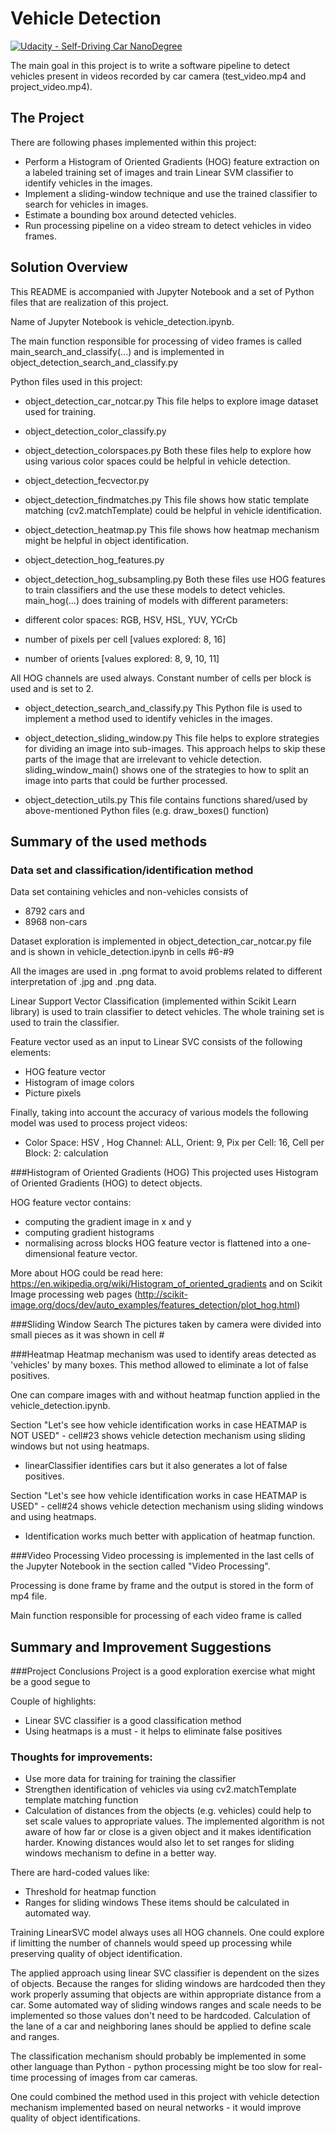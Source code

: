 # Vehicle Detection
[![Udacity - Self-Driving Car NanoDegree](https://s3.amazonaws.com/udacity-sdc/github/shield-carnd.svg)](http://www.udacity.com/drive)

The main goal in this project is to write a software pipeline to detect vehicles present in videos recorded by car camera (test_video.mp4 and project_video.mp4).

The Project
---

There are following phases implemented within this project:

* Perform a Histogram of Oriented Gradients (HOG) feature extraction on a labeled training set of images and train Linear SVM classifier to identify vehicles in the images.
* Implement a sliding-window technique and use the trained classifier to search for vehicles in images.
* Estimate a bounding box around detected vehicles.
* Run processing pipeline on a video stream to detect vehicles in video frames.


Solution Overview
---
This README is accompanied with Jupyter Notebook and a set of Python files that are realization of this project.

Name of Jupyter Notebook is vehicle_detection.ipynb.

The main function responsible for processing of video frames is called main_search_and_classify(...) and is implemented in object_detection_search_and_classify.py

Python files used in this project:

- object_detection_car_notcar.py
This file helps to explore image dataset used for training.

- object_detection_color_classify.py
- object_detection_colorspaces.py
Both these files help to explore how using various color spaces could be helpful in vehicle detection.

- object_detection_fecvector.py

- object_detection_findmatches.py
This file shows how static template matching (cv2.matchTemplate) could be helpful in vehicle identification.

- object_detection_heatmap.py
This file shows how heatmap mechanism might be helpful in object identification.

- object_detection_hog_features.py
- object_detection_hog_subsampling.py
Both these files use HOG features to train classifiers and the use these models to detect vehicles.
main_hog(...) does training of models with different parameters:
- different color spaces: RGB, HSV, HSL, YUV, YCrCb
- number of pixels per cell [values explored: 8, 16]
- number of orients [values explored: 8, 9, 10, 11]

All HOG channels are used always.
Constant number of cells per block is used and is set to 2.

- object_detection_search_and_classify.py
This Python file is used to implement a method used to identify vehicles in the images.

- object_detection_sliding_window.py
This file helps to explore strategies for dividing an image into sub-images. This approach helps to skip these parts of the image that are irrelevant to vehicle detection.
sliding_window_main() shows one of the strategies to how to split an image into parts that could be further processed.

- object_detection_utils.py
This file contains functions shared/used by above-mentioned Python files (e.g. draw_boxes() function)

Summary of the used methods
---
### Data set and classification/identification method
Data set containing vehicles and non-vehicles consists of
- 8792  cars and
- 8968  non-cars

Dataset exploration is implemented in object_detection_car_notcar.py file and is shown in vehicle_detection.ipynb in cells #6-#9

All the images are used in .png format to avoid problems related to different interpretation of .jpg and .png data.

Linear Support Vector Classification (implemented within Scikit Learn library) is used to train classifier to detect vehicles. The whole training set is used to train the classifier.

Feature vector used as an input to Linear SVC consists of the following elements:
- HOG feature vector
- Histogram of image colors 
- Picture pixels

Finally, taking into account the accuracy of various models the following model was used to process project videos:
- Color Space: HSV   , Hog Channel: ALL, Orient: 9, Pix per Cell: 16, Cell per Block: 2: calculation

###Histogram of Oriented Gradients (HOG)
This projected uses Histogram of Oriented Gradients (HOG) to detect objects.

HOG feature vector contains:
- computing the gradient image in x and y
- computing gradient histograms
- normalising across blocks
HOG feature vector is flattened into a one-dimensional feature vector.

More about HOG could be read here: https://en.wikipedia.org/wiki/Histogram_of_oriented_gradients and on Scikit Image processing web pages (http://scikit-image.org/docs/dev/auto_examples/features_detection/plot_hog.html)

###Sliding Window Search
The pictures taken by camera were divided into small pieces as it was shown in cell #

###Heatmap
Heatmap mechanism was used to identify areas detected as 'vehicles' by many boxes. This method allowed to eliminate a lot of false positives.

One can compare images with and without heatmap function applied in the vehicle_detection.ipynb.

Section "Let's see how vehicle identification works in case HEATMAP is NOT USED" - cell#23 shows vehicle detection mechanism using sliding windows but not using heatmaps.
- linearClassifier identifies cars but it also generates a lot of false positives.

Section "Let's see how vehicle identification works in case HEATMAP is USED" - cell#24 shows vehicle detection mechanism using sliding windows and using heatmaps.
- Identification works much better with application of heatmap function.


###Video Processing
Video processing is implemented in the last cells of the Jupyter Notebook in the section called "Video Processing".

Processing is done frame by frame and the output is stored in the form of mp4 file. 

Main function responsible for processing of each video frame is called

Summary and Improvement Suggestions
---
###Project Conclusions
Project is a good exploration exercise what might be a good segue to

Couple of highlights:
* Linear SVC classifier is a good classification method
* Using heatmaps is a must - it helps to eliminate false positives

### Thoughts for improvements:
* Use more data for training for training the classifier
* Strengthen identification of vehicles via using cv2.matchTemplate template matching function
* Calculation of distances from the objects (e.g. vehicles) could help to set scale values to appropriate values. The implemented algorithm is not aware of how far or close is a given object and it makes identification harder. Knowing distances would also let to set ranges for sliding windows mechanism to define in a better way.

There are hard-coded values like:
* Threshold for heatmap function
* Ranges for sliding windows
These items should be calculated in automated way.

Training LinearSVC model always uses all HOG channels. One could explore if limitting the number of channels would speed up processing while preserving quality of object identification.

The applied approach using linear SVC classifier is dependent on the sizes of objects. Because the ranges for sliding windows are hardcoded then they work properly assuming that objects are within appropriate distance from a car. Some automated way of sliding windows ranges and scale needs to be implemented so those values don't need to be hardcoded. Calculation of the lane of a car and neighboring lanes should be applied to define scale and ranges.

The classification mechanism should probably be implemented in some other language than Python - python processing might be too slow for real-time processing of images from car cameras.

One could combined the method used in this project with vehicle detection mechanism implemented based on neural networks - it would improve quality of object identifications.

